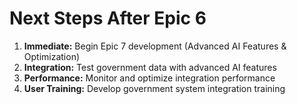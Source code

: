 # Next Steps After Epic 6

1. **Immediate:** Begin Epic 7 development (Advanced AI Features & Optimization)
2. **Integration:** Test government data with advanced AI features
3. **Performance:** Monitor and optimize integration performance
4. **User Training:** Develop government system integration training
